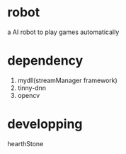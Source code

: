 # robot
a AI robot to play games automatically

# dependency
1. mydll(streamManager framework)
2. tinny-dnn
3. opencv

# developping
hearthStone
